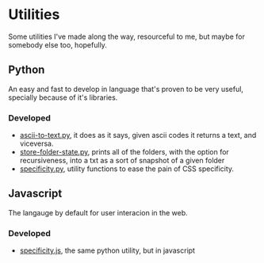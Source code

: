 # Utilities #

Some utilities I've made along the way, resourceful to me, but maybe for somebody else too, hopefully.

## Python

An easy and fast to develop in language that's proven to be very useful, specially because of it's libraries.

### Developed

- [ascii-to-text.py](./python/ascii-to-text.py), it does as it says, given ascii codes it returns a text, and viceversa.
- [store-folder-state.py](./python/store-folder-state.py), prints all of the folders, with the option for recursiveness, into a txt as a sort of snapshot of a given folder
- [specificity.py](./python/specificity.py), utility functions to ease the pain of CSS specificity.

## Javascript

The langauge by default for user interacion in the web.

### Developed

- [specificity.js](./javascript/specificity.js), the same python utility, but in javascript